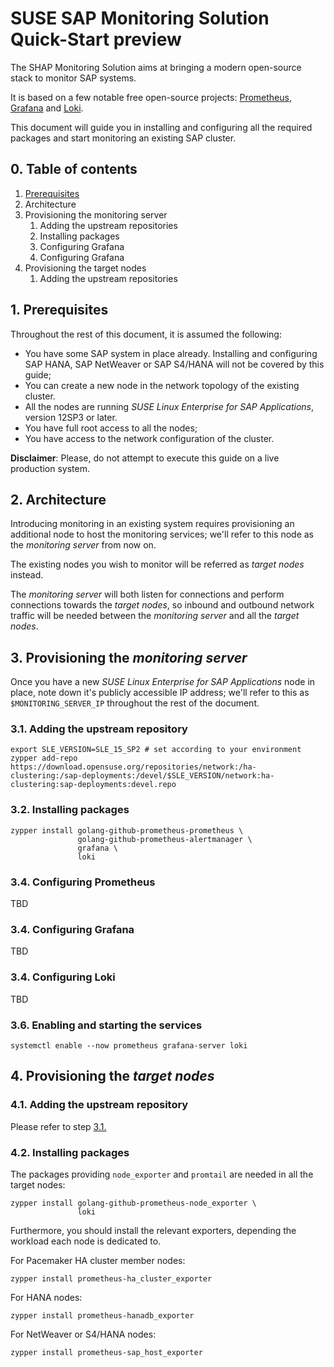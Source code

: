# SUSE SAP Monitoring Solution Quick-Start preview

The SHAP Monitoring Solution aims at bringing a modern open-source stack to monitor SAP systems.

It is based on a few notable free open-source projects: [Prometheus](http://prometheus.io), [Grafana](http://grafana.com/oss/grafana) and [Loki](http://grafana.com/oss/loki).

This document will guide you in installing and configuring all the required packages and start monitoring an existing SAP cluster.


## 0. Table of contents

1. [Prerequisites](#1.-prerequisites)
2. Architecture
3. Provisioning the monitoring server
    1. Adding the upstream repositories
    2. Installing packages
    3. Configuring Grafana
    4. Configuring Grafana
4. Provisioning the target nodes
    1. Adding the upstream repositories


## 1. Prerequisites

Throughout the rest of this document, it is assumed the following: 

- You have some SAP system in place already. Installing and configuring SAP HANA, SAP NetWeaver or SAP S4/HANA will not be covered by this guide;
- You can create a new node in the network topology of the existing cluster.
- All the nodes are running _SUSE Linux Enterprise for SAP Applications_, version 12SP3 or later.
- You have full root access to all the nodes;
- You have access to the network configuration of the cluster.

**Disclaimer**: Please, do not attempt to execute this guide on a live production system.


## 2. Architecture

Introducing monitoring in an existing system requires provisioning an additional node to host the monitoring services; we'll refer to this node as the _monitoring server_ from now on.

The existing nodes you wish to monitor will be referred as _target nodes_ instead.

The _monitoring server_ will both listen for connections and perform connections towards the _target nodes_, so inbound and outbound network traffic will be needed between the _monitoring server_ and all the _target nodes_.


## 3. Provisioning the _monitoring server_

Once you have a new _SUSE Linux Enterprise for SAP Applications_ node in place, note down it's publicly accessible IP address; we'll refer to this as `$MONITORING_SERVER_IP` throughout the rest of the document.


### 3.1. Adding the upstream repository

```
export SLE_VERSION=SLE_15_SP2 # set according to your environment
zypper add-repo https://download.opensuse.org/repositories/network:/ha-clustering:/sap-deployments:/devel/$SLE_VERSION/network:ha-clustering:sap-deployments:devel.repo
```


### 3.2. Installing packages

```
zypper install golang-github-prometheus-prometheus \
               golang-github-prometheus-alertmanager \
               grafana \
               loki
```


### 3.4. Configuring Prometheus

TBD


### 3.4. Configuring Grafana

TBD


### 3.4. Configuring Loki

TBD


### 3.6. Enabling and starting the services

```
systemctl enable --now prometheus grafana-server loki
```


## 4. Provisioning the _target nodes_

### 4.1. Adding the upstream repository

Please refer to step [3.1.](#3-1-adding-the-upstream-repository)


### 4.2. Installing packages

The packages providing `node_exporter` and `promtail` are needed in all the target nodes:

```
zypper install golang-github-prometheus-node_exporter \
               loki
```

Furthermore, you should install the relevant exporters, depending the workload each node is dedicated to.

For Pacemaker HA cluster member nodes:
```
zypper install prometheus-ha_cluster_exporter
```

For HANA nodes:
```
zypper install prometheus-hanadb_exporter
```

For NetWeaver or S4/HANA nodes:
```
zypper install prometheus-sap_host_exporter
```


